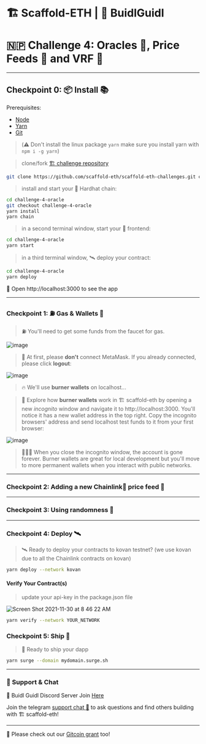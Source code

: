 # 🏗 Scaffold-ETH | 🏰 BuidlGuidl

# 🇳🇵 Challenge 4: Oracles 🔮, Price Feeds 🤑 and VRF 🎲




---
## Checkpoint 0: 📦 Install 📚

Prerequisites: 
- [Node](https://nodejs.org/en/download/) 
- [Yarn](https://classic.yarnpkg.com/en/docs/install/)
- [Git](https://git-scm.com/downloads)

>(⚠️ Don't install the linux package `yarn` make sure you install yarn with `npm i -g yarn`)

> clone/fork [🏗 challenge repository](https://github.com/scaffold-eth/scaffold-eth-challenges)

```bash
git clone https://github.com/scaffold-eth/scaffold-eth-challenges.git challenge-4-oracle
```

> install and start your 👷‍ Hardhat chain:

```bash
cd challenge-4-oracle
git checkout challenge-4-oracle
yarn install
yarn chain
```

> in a second terminal window, start your 📱 frontend:

```bash
cd challenge-4-oracle
yarn start
```

> in a third terminal window, 🛰 deploy your contract:

```bash
cd challenge-4-oracle
yarn deploy
```

📱 Open http://localhost:3000 to see the app

---

### Checkpoint 1: ⛽️  Gas & Wallets 👛

> ⛽️ You'll need to get some funds from the faucet for gas. 

![image](https://user-images.githubusercontent.com/2653167/142483294-ff4c305c-0f5e-4099-8c7d-11c142cb688c.png)

> 🦊 At first, please **don't** connect MetaMask. If you already connected, please click **logout**:

![image](https://user-images.githubusercontent.com/2653167/142484483-1439d925-8cef-4b1a-a4b2-0f022eebc0f6.png)

> 🔥 We'll use **burner wallets** on localhost...

> 👛 Explore how **burner wallets** work in 🏗 scaffold-eth by opening a new *incognito* window and navigate it to http://localhost:3000. You'll notice it has a new wallet address in the top right. Copy the incognito browsers' address and send localhost test funds to it from your first browser: 

![image](https://user-images.githubusercontent.com/2653167/142483685-d5c6a153-da93-47fa-8caa-a425edba10c8.png)

> 👨🏻‍🚒 When you close the incognito window, the account is gone forever. Burner wallets are great for local development but you'll move to more permanent wallets when you interact with public networks.
---
### Checkpoint 2: Adding a new Chainlink🧊 price feed 💸




---
### Checkpoint 3: Using randomness 🎲



---
### Checkpoint 4: Deploy 🛰

>🛰 Ready to deploy your contracts to kovan testnet? (we use kovan due to all the Chainlink contracts on kovan)

```bash
yarn deploy --network kovan
```

#### Verify Your Contract(s)

> update your api-key in the package.json file

![Screen Shot 2021-11-30 at 8 46 22 AM](https://user-images.githubusercontent.com/9419140/144058738-e4fe7446-1cd0-4a16-b6bd-f3c6562738b2.png)

```bash
yarn verify --network YOUR_NETWORK
```

### Checkpoint 5: Ship 🚚
> 🚚 Ready to ship your dapp

```bash
yarn surge --domain mydomain.surge.sh

```

---
### 💬 Support & Chat

🏰  Buidl Guidl Discord Server Join [Here](https://discord.gg/ZnFs36fbbU)

Join the telegram [support chat 💬](https://t.me/joinchat/KByvmRe5wkR-8F_zz6AjpA) to ask questions and find others building with 🏗 scaffold-eth!

---

🙏 Please check out our [Gitcoin grant](https://gitcoin.co/grants/2851/scaffold-eth) too!
